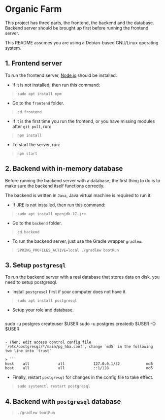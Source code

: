 # Organic Farm

This project has three parts, the frontend, the backend and the database. Backend server should be brought up first before running the frontend server.

This README assumes you are using a Debian-based GNU/Linux operating system.

## 1. Frontend server

To run the frontend server, [Node.js](https://nodejs.org/en/) should be installed.

- If it is not installed, then run this command:

> `sudo apt install npm`

- Go to the `frontend` folder.

> `cd frontend`

- If it is the first time you run the frontend, or you have missing modules after `git pull`, run:

> `npm install`

- To start the server, run:

> `npm start`

## 2. Backend with in-memory database

Before running the backend server with a database, the first thing to do is to make sure the backend itself functions correctly.

The backend is written in `Java`, Java virtual machine is required to run it.

- If JRE is not installed, then run this command:

> `sudo apt install openjdk-17-jre`

- Go to the `backend` folder.

> `cd backend`

- To run the backend server, just use the Gradle wrapper `gradlew`.

> `SPRING_PROFILES_ACTIVE=local ./gradlew bootRun`

## 3. Setup `postgresql`

To run the backend server with a real database that stores data on disk, you need to setup postgresql.

- Install `postgresql` first if your computer does not have it.

> `sudo apt install postgresql`

- Setup your role and database.

> ```
sudo -u postgres createuser $USER
sudo -u postgres createdb $USER -O $USER
```

- Then, edit access control config file `/etc/postgresql/*/main/pg_hba.conf`, change `md5` in the following two line into `trust`

> ```
host    all             all             127.0.0.1/32            md5
host    all             all             ::1/128                 md5
```

- Finally, restart `postgresql` for changes in the config file to take effect.

> `sudo systemctl restart postgresql`

## 4. Backend with `postgresql` database

> `./gradlew bootRun`
